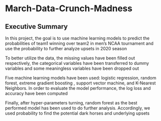 # March-Data-Crunch-Madness

## Executive Summary
In this project, the goal is to use machine learning models to predict the probabilities of team1 winning over team2 in men’s NCAA tournament and use the probability to further analyze upsets in 2020 season

To better utilize the data, the missing values have been filled out respectively, the categorical variables have been transferred to dummy variables and some meaningless variables have been dropped out

Five machine learning models have been used: logistic regression, random forest, extreme gradient boosting , support vector machine, and K-Nearest Neighbors. In order to evaluate the model performance, the log loss and accuracy have been computed

Finally, after hyper-parameters turning, random forest as the best performed model has been used to do further analysis. Accordingly, we used probability to find the potential dark horses and underlying upsets


